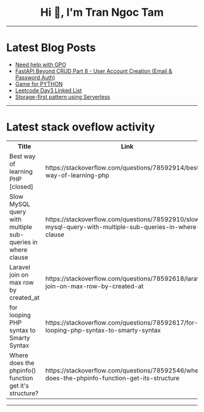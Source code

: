 <h1 align="center">Hi 👋, I'm Tran Ngoc Tam</h1>

---

# Latest Blog Posts 
<!-- BLOG-POST-LIST:START -->
- [Need help with GPO](https://dev.to/kalyan333/need-help-with-gpo-3ch2)
- [FastAPI Beyond CRUD Part 8 - User Account Creation &lpar;Email &amp; Password Auth&rpar;](https://dev.to/jod35/fastapi-beyond-crud-part-8-user-account-creation-email-password-auth-47p5)
- [Game for PYTHON](https://dev.to/praket_singh_1c341a50266b/game-for-python-png)
- [Leetcode Day3 Linked List](https://dev.to/flame_chan_a3b11ee24d487d/leetcode-day3-linked-list-2n6e)
- [Storage-first pattern using Serverless](https://dev.to/skaznowiecki/storage-first-pattern-using-serverless-m6)
<!-- BLOG-POST-LIST:END -->

---

# Latest stack oveflow activity
<table>
  <tr><th>Title</th><th>Link</th></tr>
  <!-- STACKOVERFLOW:START --><tr><td>Best way of learning PHP [closed]</td><td>https://stackoverflow.com/questions/78592914/best-way-of-learning-php</td></tr><tr><td>Slow MySQL query with multiple sub-queries in where clause</td><td>https://stackoverflow.com/questions/78592910/slow-mysql-query-with-multiple-sub-queries-in-where-clause</td></tr><tr><td>Laravel join on max row by created_at</td><td>https://stackoverflow.com/questions/78592618/laravel-join-on-max-row-by-created-at</td></tr><tr><td>for looping PHP syntax to Smarty Syntax</td><td>https://stackoverflow.com/questions/78592617/for-looping-php-syntax-to-smarty-syntax</td></tr><tr><td>Where does the phpinfo&lpar;&rpar; function get it&#39;s structure?</td><td>https://stackoverflow.com/questions/78592546/where-does-the-phpinfo-function-get-its-structure</td></tr><!-- STACKOVERFLOW:END -->
</table>

---


